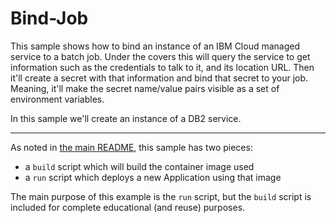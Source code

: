 # Bind-Job

This sample shows how to bind an instance of an IBM Cloud managed service
to a batch job. Under the covers this will query the service to get
information such as the credentials to talk to it, and its location URL.
Then it'll create a secret with that information and bind that secret to
your job. Meaning, it'll make the secret name/value pairs visible as a
set of environment variables.

In this sample we'll create an instance of a DB2 service.

- - -

As noted in [the main README](../README.md), this sample has two pieces:

- a `build` script which will build the container image used
- a `run` script which deploys a new Application using that image

The main purpose of this example is the `run` script, but the `build`
script is included for complete educational (and reuse) purposes. 
